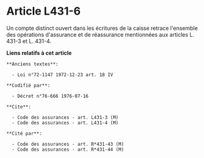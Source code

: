 # Article L431-6

Un compte distinct ouvert dans les écritures de la caisse retrace l'ensemble des opérations d'assurance et de réassurance
mentionnées aux articles L. 431-3 et L. 431-4.

**Liens relatifs à cet article**

	**Anciens textes**:

	  - Loi n°72-1147 1972-12-23 art. 18 IV

	**Codifié par**:

	  - Décret n°76-666 1976-07-16

	**Cite**:

	  - Code des assurances - art. L431-3 (M)
	  - Code des assurances - art. L431-4 (M)

	**Cité par**:

	  - Code des assurances - art. R*431-43 (M)
	  - Code des assurances - art. R*431-44 (M)
